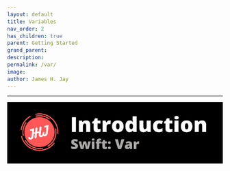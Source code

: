 ```yaml
---
layout: default
title: Variables
nav_order: 2
has_children: true 
parent: Getting Started  
grand_parent:
description: 
permalink: /var/
image: 
author: James H. Jay
---
```

---
<center><img src="/assets/images/banner/var.png" alt="banner image"></center><br>

<!-- 
<strong>Getting Started!</strong> <br> Variables & Constants 

<b><u> Getting Started </u></b><br> Variables
-->

